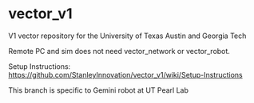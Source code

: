# vector_v1
V1 vector repository for the University of Texas Austin and Georgia Tech

Remote PC and sim does not need vector_network or vector_robot.

Setup Instructions: https://github.com/StanleyInnovation/vector_v1/wiki/Setup-Instructions

This branch is specific to Gemini robot at UT Pearl Lab

